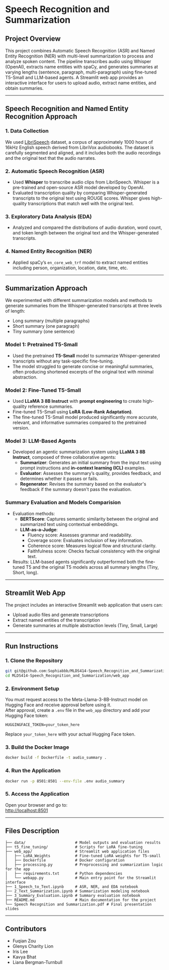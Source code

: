# Speech Recognition and Summarization

## Project Overview

This project combines Automatic Speech Recognition (ASR) and Named Entity Recognition (NER) with multi-level summarization to process and analyze spoken content. The pipeline transcribes audio using Whisper (OpenAI), extracts name entities with spaCy, and generates summaries at varying lengths (sentence, paragraph, multi-paragraph) using fine-tuned T5-Small and LLM-based agents. A Streamlit web app provides an interactive interface for users to upload audio, extract name entities, and obtain summaries.

---

## Speech Recognition and Named Entity Recognition Approach

### 1. Data Collection
We used [LibriSpeech](https://www.openslr.org/12/) dataset, a corpus of approximately 1000 hours of 16kHz English speech derived from LibriVox audiobooks. The dataset is carefully segmented and aligned, and it includes both the audio recordings and the original text that the audio narrates.

### 2. Automatic Speech Recognition (ASR)
- Used **Whisper** to transcribe audio clips from LibriSpeech. Whisper is a pre-trained and open-source ASR model developed by OpenAI.
- Evaluated transcription quality by comparing Whisper-generated transcripts to the original text using ROUGE scores. Whisper gives high-quality transcriptions that match well with the original text.

### 3. Exploratory Data Analysis (EDA)
- Analyzed and compared the distributions of audio duration, word count, and token length between the original text and the Whisper-generated transcripts.

### 4. Named Entity Recognition (NER)
- Applied spaCy’s `en_core_web_trf` model to extract named entities including person, organization, location, date, time, etc.

---

## Summarization Approach

We experimented with different summarization models and methods to generate summaries from the Whisper-generated transcripts at three levels of length:
  - Long summary (multiple paragraphs)
  - Short summary (one paragraph)
  - Tiny summary (one sentence)

### Model 1: Pretrained T5-Small
- Used the pretrained **T5-Small** model to summarize Whisper-generated transcripts without any task-specific fine-tuning.
- The model struggled to generate concise or meaningful summaries, often producing shortened excerpts of the original text with minimal abstraction.

### Model 2: Fine-Tuned T5-Small
- Used **LLaMA 3 8B Instruct** with **prompt engineering** to create high-quality reference summaries.
- Fine-tuned T5-Small using **LoRA (Low-Rank Adaptation)**.
- The fine-tuned T5-Small model produced significantly more accurate, relevant, and informative summaries compared to the pretrained version.

### Model 3: LLM-Based Agents
- Developed an agentic summarization system using **LLaMA 3 8B Instruct**, composed of three collaborative agents:
  - **Summarizer**: Generates an initial summary from the input text using prompt instructions and **in-context learning (ICL)** examples.
  - **Evaluator**: Assesses the summary’s quality, provides feedback, and determines whether it passes or fails.
  - **Regenerator**: Revises the summary based on the evaluator's feedback if the summary doesn't pass the evaluation.

### Summary Evaluation and Models Comparision
- Evaluation methods:
  - **BERTScore**: Captures semantic similarity between the original and summarized text using contextual embeddings.
  - **LLM-as-a-Judge**:
    - Fluency score: Assesses grammar and readability.
    - Coverage score: Evaluates inclusion of key information.
    - Coherence score: Measures logical flow and structural clarity.
    - Faithfulness score: Checks factual consistency with the original text.
- Results: LLM-based agents significantly outperformed both the fine-tuned T5 and the original T5 models across all summary lengths (Tiny, Short, long).

---

## Streamlit Web App
The project includes an interactive Streamlit web application that users can:
- Upload audio files and generate transcriptions
- Extract named entities of the transcription
- Generate summaries at multiple abstraction levels (Tiny, Small, Large)

---

## Run Instructions

### 1. Clone the Repository
```bash
git git@github.com:Sophiabbb/MLDS414-Speech_Recognition_and_Summarization.git
cd MLDS414-Speech_Recognition_and_Summarization/web_app
```

### 2. Environment Setup
You must request access to the Meta-Llama-3-8B-Instruct model on Hugging Face and receive approval before using it.  
After approval, create a `.env` file in the `web_app` directory and add your Hugging Face token:

```env
HUGGINGFACE_TOKEN=your_token_here
```
Replace `your_token_here` with your actual Hugging Face token.

### 3. Build the Docker Image
```bash
docker build -f Dockerfile -t audio_summary .
```

### 4. Run the Application
```bash
docker run -p 8501:8501 --env-file .env audio_summary
```

### 5. Access the Application
Open your browser and go to:  
[http://localhost:8501](http://localhost:8501)

---

## Files Description
```
├── data/                      # Model outputs and evaluation results
├── t5_fine_tuning/            # Scripts for LoRA fine-tuning
├── web_app/                   # Streamlit web application files
│   ├── LoRA_Weights           # Fine-tuned LoRA weights for T5-small
│   ├── Dockerfile             # Docker configuration
│   ├── processing.py          # Preprocessing and summarization logic for the app
│   ├── requirements.txt       # Python dependencies
│   └── webapp.py              # Main entry point for the Streamlit interface
├── 1_Speech_to_Text.ipynb     # ASR, NER, and EDA notebook
├── 2_Text_Summarization.ipynb # Summarization modeling notebook
├── 3_Summary_Evaluation.ipynb # Summary evaluation notebook
├── README.md                  # Main documentation for the project
└── Speech Recognition and Summarization.pdf # Final presentation slides
```

---

## Contributors
- Fuqian Zou  
- Glenys Charity Lion  
- Iris Lee  
- Kavya Bhat  
- Liana Bergman-Turnbull
